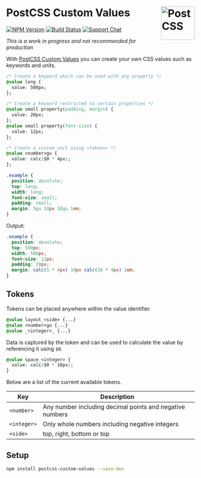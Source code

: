 # PostCSS Custom Values [<img src="https://postcss.github.io/postcss/logo.svg" alt="PostCSS" width="90" height="90" align="right">][postcss]

[![NPM Version][npm-img]][npm-url]
[![Build Status][cli-img]][cli-url]
[![Support Chat][git-img]][git-url]

_This is a work in progress and not recommended for production_

With [PostCSS Custom Values] you can create your own CSS values such as keywords and units.

```css
/* Create a keyword which can be used with any property */
@value long {
  value: 500px;
};

/* Create a keyword restricted to certain properties */
@value small property(padding, margin) {
  value: 20px;
};
@value small property(font-size) {
  value: 12px;
};

/* Create a custom unit using <tokens> */
@value <number>gu {
  value: calc($0 * 4px);
};

.example {
  position: absolute;
  top: long;
  width: long;
  font-size: small;
  padding: small;
  margin: 5gu 10px 10gu 1em;
}
```

Output:
```css
.example {
  position: absolute;
  top: 500px;
  width: 500px;
  font-size: 12px;
  padding: 20px;
  margin: calc(5 * 4px) 10px calc(10 * 4px) 1em;
}
```

## Tokens

Tokens can be placed anywhere within the value identifier.

```css
@value layout_<side> {...}
@value <number>gu {...}
@value _<integer>_ {...}
```

Data is captured by the token and can be used to calculate the value by referencing it using `$0`.

```css
@value space_<integer> {
  value: calc($0 * 10px);
}
```

Below are a list of the current available tokens.

| Key         | Description                                              |
|-------------|----------------------------------------------------------|
| `<number>`  | Any number including decimal points and negative numbers |
| `<integer>` | Only whole numbers including negative integers           |
| `<side>`    | top, right, bottom or top                                |


## Setup

```bash
npm install postcss-custom-values --save-dev
```

[cli-img]: https://img.shields.io/travis/mindthetic/postcss-custom-values.svg
[cli-url]: https://travis-ci.org/mindthetic/postcss-custom-values
[git-img]: https://img.shields.io/badge/support-chat-blue.svg
[git-url]: https://gitter.im/postcss/postcss
[npm-img]: https://img.shields.io/npm/v/postcss-custom-values.svg
[npm-url]: https://www.npmjs.com/package/postcss-custom-values

[PostCSS]: https://github.com/postcss/postcss
[PostCSS Custom Values]: https://github.com/mindthetic/postcss-custom-values
